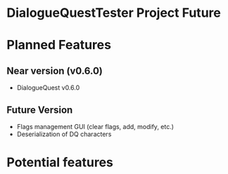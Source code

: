 # DialogueQuestTester Project Future

# Planned Features

## Near version (v0.6.0)

- DialogueQuest v0.6.0

## Future Version

- Flags management GUI (clear flags, add, modify, etc.)
- Deserialization of DQ characters

# Potential features



